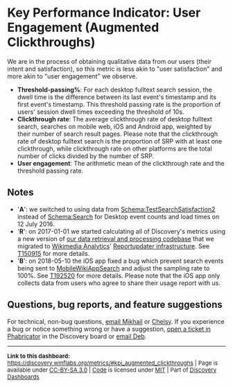 Key Performance Indicator: User Engagement (Augmented Clickthroughs)
=======

We are in the process of obtaining qualitative data from our users (their intent and satisfaction), so this metric is less akin to "user satisfaction" and more akin to "user engagement" we observe.

- **Threshold-passing%**: For each desktop fulltext search session, the dwell time is the difference between its last event's timestamp and its first event's timestamp. This threshold passing rate is the proportion of users' session dwell times exceeding the threshold of 10s.
- **Clickthrough rate**: The average clickthrough rate of desktop fulltext search, searches on mobile web, iOS and Android app, weighted by their number of search result pages. Please note that the clickthrough rate of desktop fulltext search is the proportion of SRP with at least one clickthrough, while clickthrough rate on other platforms are the total number of clicks divided by the number of SRP.
- **User engagement**: The arithmetic mean of the clickthrough rate and the threshold passing rate.

Notes
------
* '__A__': we switched to using data from [Schema:TestSearchSatisfaction2](https://meta.wikimedia.org/wiki/Schema:TestSearchSatisfaction2) instead of [Schema:Search](https://meta.wikimedia.org/wiki/Schema:Search) for Desktop event counts and load times on 12 July 2016.
* '__R__': on 2017-01-01 we started calculating all of Discovery's metrics using a new version of [our data retrieval and processing codebase](https://phabricator.wikimedia.org/diffusion/WDGO/) that we migrated to [Wikimedia Analytics](https://www.mediawiki.org/wiki/Analytics)' [Reportupdater infrastructure](https://wikitech.wikimedia.org/wiki/Analytics/Reportupdater). See [T150915](https://phabricator.wikimedia.org/T150915) for more details.
* '__B__': on 2018-05-10 the iOS app fixed a bug which prevent search events being sent to [MobileWikiAppSearch](https://meta.wikimedia.org/wiki/Schema:MobileWikiAppSearch) and adjust the sampling rate to 100%. See [T192520](https://phabricator.wikimedia.org/T192520) for more details. Please note that the iOS app only collects data from users who agree to share their usage report with us.

Questions, bug reports, and feature suggestions
------
For technical, non-bug questions, [email Mikhail](mailto:mpopov@wikimedia.org?subject=Dashboard%20Question) or [Chelsy](mailto:cxie@wikimedia.org?subject=Dashboard%20Question). If you experience a bug or notice something wrong or have a suggestion, [open a ticket in Phabricator](https://phabricator.wikimedia.org/maniphest/task/create/?projects=Discovery) in the Discovery board or [email Deb](mailto:deb@wikimedia.org?subject=Dashboard%20Question).

<hr style="border-color: gray;">
<p style="font-size: small;">
  <strong>Link to this dashboard:</strong> <a href="https://discovery.wmflabs.org/metrics/#kpi_augmented_clickthroughs">https://discovery.wmflabs.org/metrics/#kpi_augmented_clickthroughs</a>
  | Page is available under <a href="https://creativecommons.org/licenses/by-sa/3.0/" title="Creative Commons Attribution-ShareAlike License">CC-BY-SA 3.0</a>
  | <a href="https://phabricator.wikimedia.org/diffusion/WDRN/" title="Search Metrics Dashboard source code repository">Code</a> is licensed under <a href="https://phabricator.wikimedia.org/diffusion/WDRN/browse/master/LICENSE.md" title="MIT License">MIT</a>
  | Part of <a href="https://discovery.wmflabs.org/">Discovery Dashboards</a>
</p>

